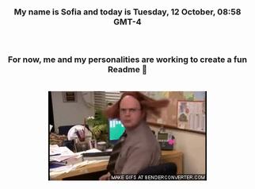 


<div align="center">
<h3 >My name is Sofia and today is Tuesday, 12 October, 08:58 GMT-4</h3><br>
<h3 >For now, me and my personalities are working to create a fun Readme 👋
</h3><br>
<img src='img/dwight.gif' alt='working...'/>
</div>
